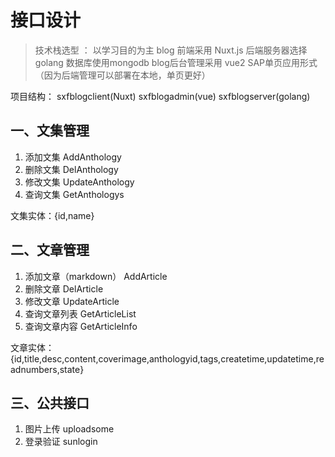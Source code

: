 #  接口设计

>  技术栈选型 ： 以学习目的为主  blog 前端采用 Nuxt.js 后端服务器选择 golang 数据库使用mongodb blog后台管理采用 vue2 SAP单页应用形式（因为后端管理可以部署在本地，单页更好）


项目结构：
    sxfblogclient(Nuxt)
    sxfblogadmin(vue)
    sxfblogserver(golang)

## 一、文集管理
1. 添加文集 AddAnthology
2. 删除文集 DelAnthology
3. 修改文集 UpdateAnthology
4. 查询文集 GetAnthologys

文集实体：{id,name}

## 二、文章管理
1. 添加文章（markdown） AddArticle
2. 删除文章  DelArticle
3. 修改文章  UpdateArticle
4. 查询文章列表 GetArticleList
5. 查询文章内容  GetArticleInfo

文章实体：{id,title,desc,content,coverimage,anthologyid,tags,createtime,updatetime,readnumbers,state}

## 三、公共接口
1. 图片上传 uploadsome
2. 登录验证 sunlogin
